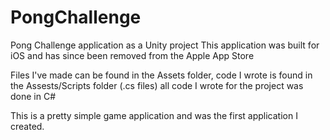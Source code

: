 # PongChallenge
Pong Challenge application as a Unity project
This application was built for iOS and has since been removed from the Apple App Store

Files I've made can be found in the Assets folder, code I wrote is found in the Assests/Scripts folder (.cs files)
all code I wrote for the project was done in C#

This is a pretty simple game application and was the first application I created.
